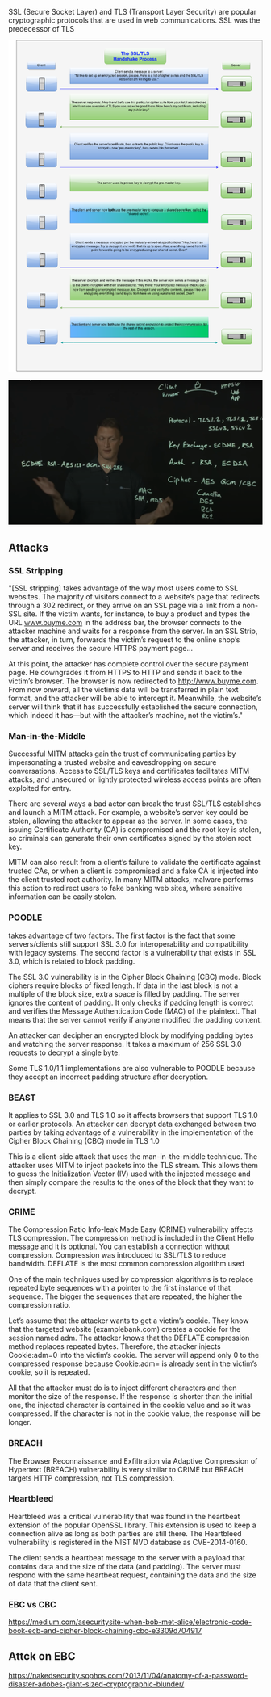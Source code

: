 SSL (Secure Socket Layer) and TLS (Transport Layer Security) are popular cryptographic protocols that are used in  web communications. SSL was the predecessor of TLS

![SSL](SSL.png)

![SSL](SSL1.png)


## Attacks
### SSL Stripping
"[SSL stripping] takes advantage of the way most users come to SSL websites. The majority of visitors connect to a website’s page that redirects through a 302 redirect, or they arrive on an SSL page via a link from a non-SSL site. If the victim wants, for instance, to buy a product and types the URL www.buyme.com in the address bar, the browser connects to the attacker machine and waits for a response from the server. In an SSL Strip, the attacker, in turn, forwards the victim’s request to the online shop’s server and receives the secure HTTPS payment page...
 

At this point, the attacker has complete control over the secure payment page. He downgrades it from HTTPS to HTTP and sends it back to the victim’s browser. The browser is now redirected to http://www.buyme.com. From now onward, all the victim’s data will be transferred in plain text format, and the attacker will be able to intercept it. Meanwhile, the website’s server will think that it has successfully established the secure connection, which indeed it has—but with the attacker’s machine, not the victim’s."

### Man-in-the-Middle
Successful MITM attacks gain the trust of communicating parties by impersonating a trusted website and eavesdropping on secure conversations. Access to SSL/TLS keys and certificates facilitates MITM attacks, and unsecured or lightly protected wireless access points are often exploited for entry.


There are several ways a bad actor can break the trust SSL/TLS establishes and launch a MITM attack. For example, a website’s server key could be stolen, allowing the attacker to appear as the server. In some cases, the issuing Certificate Authority (CA) is compromised and the root key is stolen, so criminals can generate their own certificates signed by the stolen root key.
 

MITM can also result from a client’s failure to validate the certificate against trusted CAs, or when a client is compromised and a fake CA is injected into the client trusted root authority. In many MITM attacks, malware performs this action to redirect users to fake banking web sites, where sensitive information can be easily stolen.

### POODLE
 takes advantage of two factors. The first factor is the fact that some servers/clients still support SSL 3.0 for interoperability and compatibility with legacy systems. The second factor is a vulnerability that exists in SSL 3.0, which is related to block padding. 

 The SSL 3.0 vulnerability is in the Cipher Block Chaining (CBC) mode. Block ciphers require blocks of fixed length. If data in the last block is not a multiple of the block size, extra space is filled by padding. The server ignores the content of padding. It only checks if padding length is correct and verifies the Message Authentication Code (MAC) of the plaintext. That means that the server cannot verify if anyone modified the padding content.

An attacker can decipher an encrypted block by modifying padding bytes and watching the server response. It takes a maximum of 256 SSL 3.0 requests to decrypt a single byte.

Some TLS 1.0/1.1 implementations are also vulnerable to POODLE because they accept an incorrect padding structure after decryption.

### BEAST
It applies to SSL 3.0 and TLS 1.0 so it affects browsers that support TLS 1.0 or earlier protocols. An attacker can decrypt data exchanged between two parties by taking advantage of a vulnerability in the implementation of the Cipher Block Chaining (CBC) mode in TLS 1.0

This is a client-side attack that uses the man-in-the-middle technique. The attacker uses MITM to inject packets into the TLS stream. This allows them to guess the Initialization Vector (IV) used with the injected message and then simply compare the results to the ones of the block that they want to decrypt.


### CRIME 
The Compression Ratio Info-leak Made Easy (CRIME) vulnerability affects TLS compression. The compression method is included in the Client Hello message and it is optional. You can establish a connection without compression. Compression was introduced to SSL/TLS to reduce bandwidth. DEFLATE is the most common compression algorithm used

One of the main techniques used by compression algorithms is to replace repeated byte sequences with a pointer to the first instance of that sequence. The bigger the sequences that are repeated, the higher the compression ratio.

Let’s assume that the attacker wants to get a victim’s cookie. They know that the targeted website (examplebank.com) creates a cookie for the session named adm. The attacker knows that the DEFLATE compression method replaces repeated bytes. Therefore, the attacker injects Cookie:adm=0 into the victim’s cookie. The server will append only 0 to the compressed response because Cookie:adm= is already sent in the victim’s cookie, so it is repeated.

All that the attacker must do is to inject different characters and then monitor the size of the response. If the response is shorter than the initial one, the injected character is contained in the cookie value and so it was compressed. If the character is not in the cookie value, the response will be longer.

### BREACH
The Browser Reconnaissance and Exfiltration via Adaptive Compression of Hypertext (BREACH) vulnerability is very similar to CRIME but BREACH targets HTTP compression, not TLS compression.

### Heartbleed
Heartbleed was a critical vulnerability that was found in the heartbeat extension of the popular OpenSSL library. This extension is used to keep a connection alive as long as both parties are still there. The Heartbleed vulnerability is registered in the NIST NVD database as CVE-2014-0160.

The client sends a heartbeat message to the server with a payload that contains data and the size of the data (and padding). The server must respond with the same heartbeat request, containing the data and the size of data that the client sent.


### EBC vs CBC
https://medium.com/asecuritysite-when-bob-met-alice/electronic-code-book-ecb-and-cipher-block-chaining-cbc-e3309d704917

## Attck on EBC 
https://nakedsecurity.sophos.com/2013/11/04/anatomy-of-a-password-disaster-adobes-giant-sized-cryptographic-blunder/
